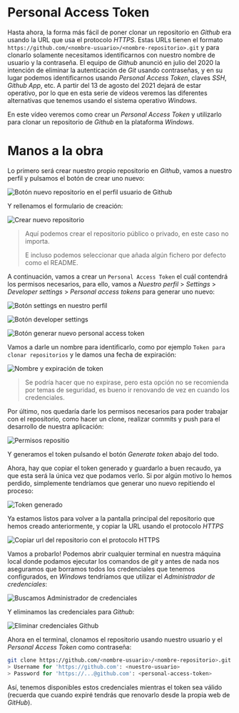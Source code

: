 # Personal Access Token

Hasta ahora, la forma más fácil de poner clonar un repositorio en _Github_ era
usando la URL que usa el protocolo
_HTTPS_. Estas URLs tienen el formato
`https://github.com/<nombre-usuario>/<nombre-repositorio>.git` y para
clonarlo solamente necesitamos identificarnos con nuestro nombre de usuario y
la contraseña.
El equipo de _Github_ anunció en julio del 2020 la intención de eliminar la
autenticación de _Git_ usando contraseñas, y en su lugar podemos identificarnos usando
_Personal Access Token_, claves _SSH_, _Github App_, etc.
A partir del 13 de agosto del 2021 dejará de estar operativo, por lo que en
esta serie de vídeos veremos las diferentes alternativas que tenemos usando
el sistema operativo _Windows_.

En este vídeo veremos como crear un _Personal Access Token_ y utilizarlo para
clonar un repositorio de _Github_ en la plataforma _Windows_.

# Manos a la obra

Lo primero será crear nuestro propio repositorio en _Github_, vamos a nuestro
perfil y pulsamos el botón de crear uno nuevo:

![Botón nuevo repositorio en el perfil usuario de Github](./content/01-boton-nuevo-repositorio.png)

Y rellenamos el formulario de creación:

![Crear nuevo repositorio](./content/02-crear-nuevo-repositorio.png)

> Aquí podemos crear el repositorio público o privado, en este caso no
> importa.
>
> E incluso podemos seleccionar que añada algún fichero por defecto como el
> README.

A continuación, vamos a crear un `Personal Access Token` el cuál contendrá
los permisos necesarios, para ello, vamos a _Nuestro perfil_ > _Settings_ >
_Developer settings_ > _Personal access tokens_ para generar uno nuevo:

![Botón settings en nuestro perfil](./content/03-perfil-settings.png)

![Botón developer settings](./content/04-developer-settings.png)

![Botón generar nuevo personal access token](./content/05-generar-nuevo-personal-access-token.png)

Vamos a darle un nombre para identificarlo, como por ejemplo
`Token para clonar repositorios` y le damos una fecha de expiración:

![Nombre y expiración de token](./content/06-nombre-y-expiracion-token.png)

> Se podría hacer que no expirase, pero esta opción no se recomienda por
> temas de seguridad, es bueno ir renovando de vez en cuando los credenciales.

Por último, nos quedaría darle los permisos necesarios para poder trabajar
con el repositorio, como hacer un clone, realizar commits y push para el
desarrollo de nuestra aplicación:

![Permisos repositio](./content/07-repo-scopes.png)

Y generamos el token pulsando el botón _Generate token_ abajo del todo.

Ahora, hay que copiar el token generado y guardarlo a buen recaudo, ya que
esta será la única vez que podamos verlo. Si por algún motivo lo hemos
perdido, simplemente tendríamos que generar uno nuevo repitiendo el proceso:

![Token generado](./content/08-token-generado.png)

Ya estamos listos para volver a la pantalla principal del repositorio que
hemos creado anteriormente, y copiar la URL usando el protocolo _HTTPS_

![Copiar url del repositorio con el protocolo HTTPS](./content/09-clonado-usando-https.png)

Vamos a probarlo! Podemos abrir cualquier terminal en nuestra máquina local
donde podamos ejecutar los comandos de _git_ y antes de nada nos aseguramos que
borramos todos los credenciales que tenemos configurados, en
_Windows_ tendríamos que utilizar el _Administrador de credenciales_:

![Buscamos Administrador de credenciales](./content/10-buscar-administrador-credenciales.png)

Y eliminamos las credenciales para _Github_:

![Eliminar credenciales Github](./content/11-eliminar-credenciales-github.png)

Ahora en el terminal, clonamos el repositorio usando nuestro usuario y el
_Personal Access Token_ como contraseña:

```bash
git clone https://github.com/<nombre-usuario>/<nombre-repositorio>.git .
> Username for 'https://github.com': <nuestro-usuario>
> Password for 'https://...@github.com': <personal-access-token>

```

Así, tenemos disponibles estos credenciales mientras el token sea válido
(recuerda que cuando expiré tendrás que renovarlo desde la propia web de
_GitHub_).
